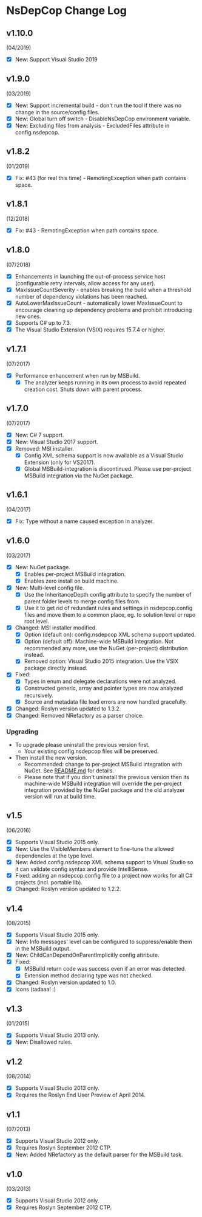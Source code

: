 # NsDepCop Change Log

## v1.10.0
(04/2019)

- [x] New: Support Visual Studio 2019

## v1.9.0
(03/2019)

- [x] New: Support incremental build - don't run the tool if there was no change in the source/config files.
- [x] New: Global turn off switch - DisableNsDepCop environment variable.
- [x] New: Excluding files from analysis - ExcludedFiles attribute in config.nsdepcop.

## v1.8.2
(01/2019)

- [x] Fix: #43 (for real this time) - RemotingException when path contains space.

## v1.8.1
(12/2018)

- [x] Fix: #43 - RemotingException when path contains space.

## v1.8.0
(07/2018)

- [x] Enhancements in launching the out-of-process service host (configurable retry intervals, allow access for any user).
- [x] MaxIssueCountSeverity - enables breaking the build when a threshold number of dependency violations has been reached.
- [x] AutoLowerMaxIssueCount - automatically lower MaxIssueCount to encourage cleaning up dependency problems and prohibit introducing new ones.
- [x] Supports C# up to 7.3.
- [x] The Visual Studio Extension (VSIX) requires 15.7.4 or higher.

## v1.7.1
(07/2017)

- [x] Performance enhancement when run by MSBuild. 
  - [x] The analyzer keeps running in its own process to avoid repeated creation cost. Shuts down with parent process.

## v1.7.0
(07/2017)

- [x] New: C# 7 support.
- [x] New: Visual Studio 2017 support.
- [x] Removed: MSI installer.
  - [x] Config XML schema support is now available as a Visual Studio Extension (only for VS2017).
  - [x] Global MSBuild-integration is discontinued. Please use per-project MSBuild integration via the NuGet package.

## v1.6.1
(04/2017)

- [x] Fix: Type without a name caused exception in analyzer.

## v1.6.0
(03/2017)

- [x] New: NuGet package.
  - [x] Enables per-project MSBuild integration.
  - [x] Enables zero install on build machine.
- [x] New: Multi-level config file.
  - [x] Use the InheritanceDepth config attribute to specify the number of parent folder levels to merge config files from.
  - [x] Use it to get rid of redundant rules and settings in nsdepcop.config files and move them to a common place, eg. to solution level or repo root level.
- [x] Changed: MSI installer modified.
  - [x] Option (default on): config.nsdepcop XML schema support updated.
  - [x] Option (default off): Machine-wide MSBuild integration. Not recommended any more, use the NuGet (per-project) distribution instead.
  - [x] Removed option: Visual Studio 2015 integration. Use the VSIX package directly instead.
- [x] Fixed: 
  - [x] Types in enum and delegate declarations were not analyzed.
  - [x] Constructed generic, array and pointer types are now analyzed recursively.
  - [x] Source and metadata file load errors are now handled gracefully.
- [x] Changed: Roslyn version updated to 1.3.2.
- [x] Changed: Removed NRefactory as a parser choice.

### Upgrading

* To upgrade please uninstall the previous version first. 
  * Your existing config.nsdepcop files will be preserved.
* Then install the new version. 
  * Recommended: change to per-project MSBuild integration with NuGet. See [README.md](README.md) for details.
  * Please note that if you don't uninstall the previous version then its machine-wide MSBuild integration will override the per-project integration provided by the NuGet package and the old analyzer version will run at build time.

## v1.5
(06/2016)

- [x] Supports Visual Studio 2015 only.
- [x] New: Use the VisibleMembers element to fine-tune the allowed dependencies at the type level.
- [x] New: Added config.nsdepcop XML schema support to Visual Studio so it can validate config syntax and provide IntelliSense.
- [x] Fixed: adding an nsdepcop.config file to a project now works for all C# projects (incl. portable lib).
- [x] Changed: Roslyn version updated to 1.2.2.

## v1.4
(08/2015)

- [x] Supports Visual Studio 2015 only.
- [x] New: Info messages' level can be configured to suppress/enable them in the MSBuild output.
- [x] New: ChildCanDependOnParentImplicitly config attribute.
- [x] Fixed:
  - [x] MSBuild return code was success even if an error was detected.
  - [x] Extension method declaring type was not checked.
- [x] Changed: Roslyn version updated to 1.0.
- [x] Icons (tadaaa! :)

## v1.3
(01/2015)

- [x] Supports Visual Studio 2013 only.
- [x] New: Disallowed rules.

## v1.2
(08/2014)

- [x] Supports Visual Studio 2013 only.
- [x] Requires the Roslyn End User Preview of April 2014.

## v1.1
(07/2013)

- [x] Supports Visual Studio 2012 only.
- [x] Requires Roslyn September 2012 CTP. 
- [x] New: Added NRefactory as the default parser for the MSBuild task.

## v1.0
(03/2013)

- [x] Supports Visual Studio 2012 only.
- [x] Requires Roslyn September 2012 CTP. 